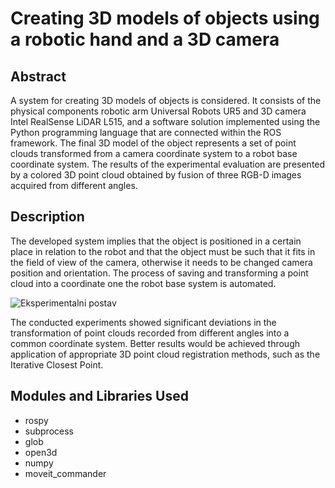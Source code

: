 # Creating 3D models of objects using a robotic hand and a 3D camera

## Abstract

A system for creating 3D models of objects is considered. It consists of the physical components robotic arm Universal Robots UR5 and 3D camera Intel RealSense LiDAR L515, and a software solution implemented using the Python programming language that are connected within the ROS framework. The final 3D model of the object represents a set of point clouds transformed from a camera coordinate system to a robot base coordinate system. The results of the experimental evaluation are presented by a colored 3D point cloud obtained by fusion of three RGB-D images acquired from different angles.

## Description

The developed system implies that the object is positioned in a certain place in relation to the robot and that the object must be such that it fits in the field of view of the camera, otherwise it needs to be changed camera position and orientation. The process of saving and transforming a point cloud into a coordinate one the robot base system is automated.

![Eksperimentalni postav](https://user-images.githubusercontent.com/74960514/185080074-c36495d9-8963-4b9e-9c0b-a1fe3b75a72a.jpeg)

The conducted experiments showed significant deviations in the transformation of point clouds recorded from different angles into a common coordinate system. Better results would be achieved through application of appropriate 3D point cloud registration methods, such as the Iterative Closest Point.

## Modules and Libraries Used

- rospy
- subprocess
- glob
- open3d
- numpy
- moveit_commander
